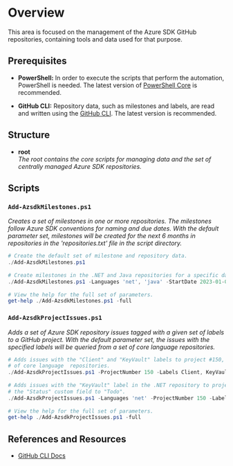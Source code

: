 # Overview

This area is focused on the management of the Azure SDK GitHub repositories, containing tools and data used for that purpose.  

## Prerequisites

- **PowerShell:** In order to execute the scripts that perform the automation, PowerShell is needed.  The latest version of [PowerShell Core](https://github.com/PowerShell/PowerShell/blob/master/README.md) is recommended.

- **GitHub CLI:** Repository data, such as milestones and labels, are read and written using the [GitHub CLI](https://github.com/cli/cli/tree/trunk#installation).  The latest version is recommended.

## Structure

* **root**  
  _The root contains the core scripts for managing data and the set of centrally managed Azure SDK repositories._

 ## Scripts
 
 ### `Add-AzsdkMilestones.ps1`
 
 _Creates a set of milestones in one or more repositories.  The milestones follow Azure SDK conventions for naming and due dates.  With the default parameter set, milestones will be created for the next 6 months in repositories in the 'repositories.txt' file in the script directory._
   
 ```powershell
 # Create the default set of milestone and repository data.
 ./Add-AzsdkMilestones.ps1
   
 # Create milestones in the .NET and Java repositories for a specific date range.
 ./Add-AzsdkMilestones.ps1 -Languages 'net', 'java' -StartDate 2023-01-01 -EndDate 2023-07-31
   
 # View the help for the full set of parameters.
 get-help ./Add-AzsdkMilestones.ps1 -full
 ```
 
 ### `Add-AzsdkProjectIssues.ps1`
 _Adds a set of Azure SDK repository issues tagged with a given set of labels to a GitHub project.  With the default parameter set, the issues with the specified labels will be queried from a set of core language repositories._
   
 ```powershell
 # Adds issues with the "Client" and "KeyVault" labels to project #150, querying a set 
 # of core language  repositories.
 ./Add-AzsdkProjectIssues.ps1 -ProjectNumber 150 -Labels Client, KeyVault
   
 # Adds issues with the "KeyVault" label in the .NET repository to project #150, setting
 # the "Status" custom field to "Todo".
 ./Add-AzsdkProjectIssues.ps1 -Languages 'net' -ProjectNumber 150 -Labels KeyVault -Fields @{Status="Todo"}
   
 # View the help for the full set of parameters.
 get-help ./Add-AzsdkProjectIssues.ps1 -full
 ```
   
## References and Resources
  
- [GitHub CLI Docs](https://docs.github.com/en/github-cli)